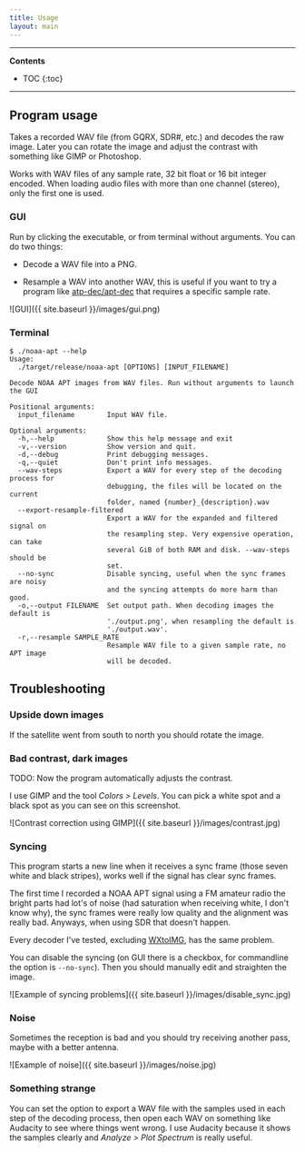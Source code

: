 ```yaml
---
title: Usage
layout: main
---
```


---

**Contents**

- TOC
{:toc}

---

## Program usage

Takes a recorded WAV file (from GQRX, SDR#, etc.) and decodes the raw image.
Later you can rotate the image and adjust the contrast with something like GIMP
or Photoshop.

Works with WAV files of any sample rate, 32 bit float or 16 bit integer encoded.
When loading audio files with more than one channel (stereo), only the first one
is used.

### GUI

Run by clicking the executable, or from terminal without arguments. You can do
two things:

- Decode a WAV file into a PNG.

- Resample a WAV into another WAV, this is useful if you want to try a program
  like [atp-dec/apt-dec] that requires a specific sample rate.

![GUI]({{ site.baseurl }}/images/gui.png)

### Terminal

```
$ ./noaa-apt --help
Usage:
  ./target/release/noaa-apt [OPTIONS] [INPUT_FILENAME]

Decode NOAA APT images from WAV files. Run without arguments to launch the GUI

Positional arguments:
  input_filename        Input WAV file.

Optional arguments:
  -h,--help             Show this help message and exit
  -v,--version          Show version and quit.
  -d,--debug            Print debugging messages.
  -q,--quiet            Don't print info messages.
  --wav-steps           Export a WAV for every step of the decoding process for
                        debugging, the files will be located on the current
                        folder, named {number}_{description}.wav
  --export-resample-filtered
                        Export a WAV for the expanded and filtered signal on
                        the resampling step. Very expensive operation, can take
                        several GiB of both RAM and disk. --wav-steps should be
                        set.
  --no-sync             Disable syncing, useful when the sync frames are noisy
                        and the syncing attempts do more harm than good.
  -o,--output FILENAME  Set output path. When decoding images the default is
                        './output.png', when resampling the default is
                        './output.wav'.
  -r,--resample SAMPLE_RATE
                        Resample WAV file to a given sample rate, no APT image
                        will be decoded.

```

## Troubleshooting

### Upside down images

If the satellite went from south to north you should rotate the image.

### Bad contrast, dark images

TODO: Now the program automatically adjusts the contrast.

I use GIMP and the tool _Colors > Levels_. You can pick a white spot and a black
spot as you can see on this screenshot.

![Contrast correction using GIMP]({{ site.baseurl }}/images/contrast.jpg)

### Syncing

This program starts a new line when it receives a sync frame (those seven white
and black stripes), works well if the signal has clear sync frames.

The first time I recorded a NOAA APT signal using a FM amateur radio the bright
parts had lot's of noise (had saturation when receiving white, I don't know
why), the sync frames were really low quality and the alignment was really bad.
Anyways, when using SDR that doesn't happen.

Every decoder I've tested, excluding [WXtoIMG], has the same problem.

You can disable the syncing (on GUI there is a checkbox, for commandline the
option is `--no-sync`). Then you should manually edit and straighten the image.

![Example of syncing problems]({{ site.baseurl }}/images/disable_sync.jpg)

### Noise

Sometimes the reception is bad and you should try receiving another pass, maybe
with a better antenna.

![Example of noise]({{ site.baseurl }}/images/noise.jpg)

### Something strange

You can set the option to export a WAV file with the samples used in each step
of the decoding process, then open each WAV on something like Audacity to see
where things went wrong. I use Audacity because it shows the samples clearly and
_Analyze > Plot Spectrum_ is really useful.

[atp-dec/apt-dec]: https://github.com/csete/aptdec
[WXtoImg]: http://wxtoimg.com/
